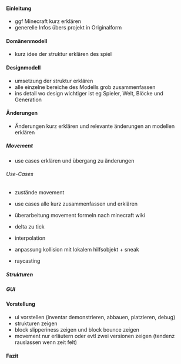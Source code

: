 #### Einleitung

- ggf Minecraft kurz erklären
- generelle Infos übers projekt in Originalform


#### Domänenmodell

- kurz idee der struktur erklären des spiel

#### Designmodell

- umsetzung der struktur erklären
- alle einzelne bereiche des Modells grob zusammenfassen
- ins detail wo design wichtiger ist eg Spieler, Welt, Blöcke und Generation

#### Änderungen

- Änderungen kurz erklären und relevante änderungen an modellen erklären

##### Movement

- use cases erklären und übergang zu änderungen
###### Use-Cases
- zustände movement
- use cases alle kurz zusammenfassen und erklären

- überarbeitung movement formeln nach minecraft wiki
- delta zu tick
- interpolation
- anpassung kollision mit lokalem hilfsobjekt + sneak
- raycasting

##### Strukturen

##### GUI

#### Vorstellung

- ui vorstellen (inventar demonstrieren, abbauen, platzieren, debug)
- strukturen zeigen
- block slipperiness zeigen und block bounce zeigen
- movement nur erläutern oder evtl zwei versionen zeigen (tendenz rauslassen wenn zeit felt)

#### Fazit





